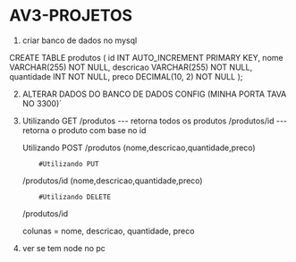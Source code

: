 ﻿# AV3-PROJETOS
1) criar banco de dados no mysql 

CREATE TABLE produtos (
    id INT AUTO_INCREMENT PRIMARY KEY,
    nome VARCHAR(255) NOT NULL,
    descricao VARCHAR(255) NOT NULL,
    quantidade INT NOT NULL,
    preco DECIMAL(10, 2) NOT NULL
);


2) ALTERAR DADOS DO BANCO DE DADOS CONFIG (MINHA PORTA TAVA NO 3300)´

3)  Utilizando GET
    /produtos --- retorna todos os produtos
    /produtos/id --- retorna o produto com base no id

    Utilizando POST
    /produtos      (nome,descricao,quantidade,preco)

            #Utilizando PUT
    /produtos/id   (nome,descricao,quantidade,preco)

            #Utilizando DELETE
    /produtos/id


    colunas = nome, descricao, quantidade, preco
4) ver se tem node no pc


